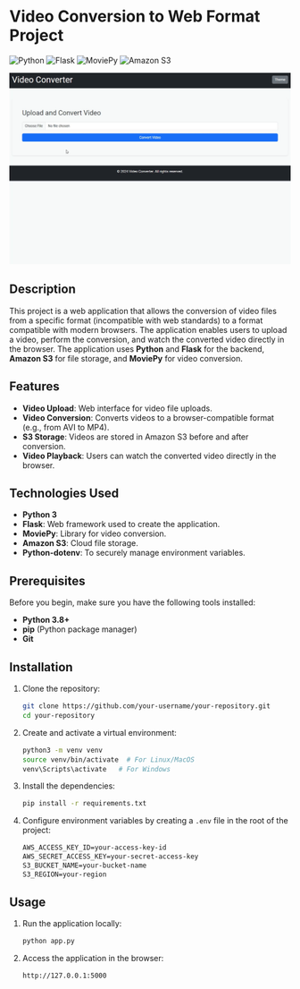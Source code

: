 
# Video Conversion to Web Format Project

![Python](https://img.shields.io/badge/Python-3.8%2B-blue.svg)
![Flask](https://img.shields.io/badge/Flask-2.0+-red.svg)
![MoviePy](https://img.shields.io/badge/MoviePy-1.0+-green.svg)
![Amazon S3](https://img.shields.io/badge/Amazon%20S3-Storage-orange.svg)

![Video Converter Demo](static/video_converter.gif)

## Description

This project is a web application that allows the conversion of video files from a specific format (incompatible with web standards) to a format compatible with modern browsers. The application enables users to upload a video, perform the conversion, and watch the converted video directly in the browser. The application uses **Python** and **Flask** for the backend, **Amazon S3** for file storage, and **MoviePy** for video conversion.

## Features

- **Video Upload**: Web interface for video file uploads.
- **Video Conversion**: Converts videos to a browser-compatible format (e.g., from AVI to MP4).
- **S3 Storage**: Videos are stored in Amazon S3 before and after conversion.
- **Video Playback**: Users can watch the converted video directly in the browser.

## Technologies Used

- **Python 3**
- **Flask**: Web framework used to create the application.
- **MoviePy**: Library for video conversion.
- **Amazon S3**: Cloud file storage.
- **Python-dotenv**: To securely manage environment variables.

## Prerequisites

Before you begin, make sure you have the following tools installed:

- **Python 3.8+**
- **pip** (Python package manager)
- **Git**

## Installation

1. Clone the repository:

   ```bash
   git clone https://github.com/your-username/your-repository.git
   cd your-repository
   ```

2. Create and activate a virtual environment:

   ```bash
   python3 -m venv venv
   source venv/bin/activate  # For Linux/MacOS
   venv\Scripts\activate   # For Windows
   ```

3. Install the dependencies:

   ```bash
   pip install -r requirements.txt
   ```

4. Configure environment variables by creating a `.env` file in the root of the project:

   ```plaintext
   AWS_ACCESS_KEY_ID=your-access-key-id
   AWS_SECRET_ACCESS_KEY=your-secret-access-key
   S3_BUCKET_NAME=your-bucket-name
   S3_REGION=your-region
   ```

## Usage

1. Run the application locally:

   ```bash
   python app.py
   ```

2. Access the application in the browser:

   ```
   http://127.0.0.1:5000
   ```
